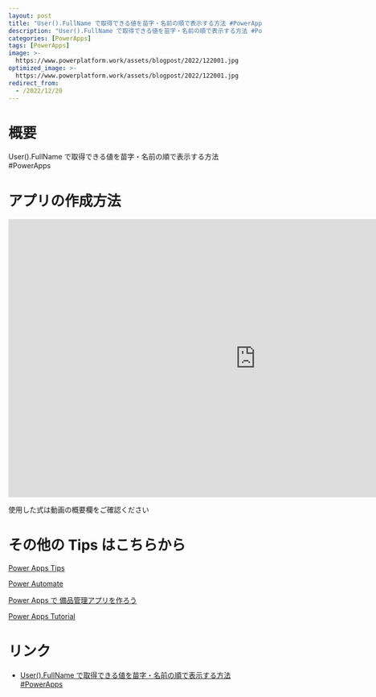 ```yaml
---
layout: post
title: "User().FullName で取得できる値を苗字・名前の順で表示する方法 #PowerApps"
description: "User().FullName で取得できる値を苗字・名前の順で表示する方法 #PowerAppsを動画で分かりやすく解説"
categories: [PowerApps]
tags: [PowerApps]
image: >-
  https://www.powerplatform.work/assets/blogpost/2022/122001.jpg
optimized_image: >-
  https://www.powerplatform.work/assets/blogpost/2022/122001.jpg
redirect_from:
  - /2022/12/20
---
```



#  概要

User().FullName で取得できる値を苗字・名前の順で表示する方法 #PowerApps


# アプリの作成方法

<iframe width="983" height="553" src="https://www.youtube.com/embed/zjMB0Zy-GMI" title="YouTube video player" frameborder="0" allow="accelerometer; autoplay; clipboard-write; encrypted-media; gyroscope; picture-in-picture" allowfullscreen></iframe>


使用した式は動画の概要欄をご確認ください


# その他の Tips はこちらから

[Power Apps Tips](https://www.youtube.com/watch?v=VrAQf3JQ7yM&list=PLVhFi1fb3DqakSLVMn22DDcySXh9jtzi- )


[Power Automate](https://www.youtube.com/watch?v=-YnJYT0ASEM&list=PLVhFi1fb3Dqbzic6GieqnLFgD3aTj-eHA)


[Power Apps で 備品管理アプリを作ろう](https://www.youtube.com/playlist?list=PLVhFi1fb3DqZM3HKb8Hea6XEL96990Fyn)


[Power Apps Tutorial](https://www.youtube.com/playlist?list=PLVhFi1fb3DqalxpL974VvAJvV4iWoSbe_)


# リンク


- [User().FullName で取得できる値を苗字・名前の順で表示する方法 #PowerApps](https://www.youtube.com/watch?v=zjMB0Zy-GMI)

